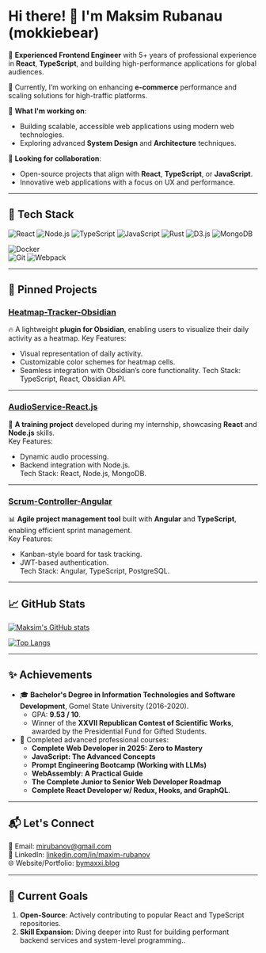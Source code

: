 # Hi there! 👋 I'm Maksim Rubanau (mokkiebear)

🚀 **Experienced Frontend Engineer** with 5+ years of professional experience in **React**, **TypeScript**, and building high-performance applications for global audiences.  

🎯 Currently, I’m working on enhancing **e-commerce** performance and scaling solutions for high-traffic platforms.

🌱 **What I'm working on**:
- Building scalable, accessible web applications using modern web technologies.
- Exploring advanced **System Design** and **Architecture** techniques.

🤝 **Looking for collaboration**:
- Open-source projects that align with **React**, **TypeScript**, or **JavaScript**.
- Innovative web applications with a focus on UX and performance.

---

## 🔧 **Tech Stack**  
![React](https://img.shields.io/badge/-React-61DAFB?logo=react&logoColor=white&style=flat) 
![Node.js](https://img.shields.io/badge/-Node.js-339933?logo=node.js&logoColor=white&style=flat) 
![TypeScript](https://img.shields.io/badge/-TypeScript-007ACC?logo=typescript&logoColor=white&style=flat) 
![JavaScript](https://img.shields.io/badge/-JavaScript-F7DF1E?logo=javascript&logoColor=black&style=flat) 
![Rust](https://img.shields.io/badge/-Rust-000000?logo=rust&logoColor=white&style=flat)
![D3.js](https://img.shields.io/badge/-D3.js-F9A03C?logo=d3.js&logoColor=white&style=flat)
![MongoDB](https://img.shields.io/badge/-MongoDB-47A248?logo=mongodb&logoColor=white&style=flat) 

![Docker](https://img.shields.io/badge/-Docker-2496ED?logo=docker&logoColor=white&style=flat)  
![Git](https://img.shields.io/badge/-Git-F05032?logo=git&logoColor=white&style=flat) 
![Webpack](https://img.shields.io/badge/-Webpack-8DD6F9?logo=webpack&logoColor=white&style=flat)  

---

## 📌 **Pinned Projects**

### [Heatmap-Tracker-Obsidian](https://github.com/mokkiebear/heatmap-tracker)
🔥 A lightweight **plugin for Obsidian**, enabling users to visualize their daily activity as a heatmap.
Key Features:
- Visual representation of daily activity.
- Customizable color schemes for heatmap cells.
- Seamless integration with Obsidian’s core functionality.
Tech Stack: TypeScript, React, Obsidian API.

---

### [AudioService-React.js](https://github.com/mokkiebear/AudioService-React.js)  
🎵 **A training project** developed during my internship, showcasing **React** and **Node.js** skills.  
Key Features:  
- Dynamic audio processing.  
- Backend integration with Node.js.  
Tech Stack: React, Node.js, MongoDB.  

---

### [Scrum-Controller-Angular](https://github.com/mokkiebear/Scrum-Controller-Angular)  
📊 **Agile project management tool** built with **Angular** and **TypeScript**, enabling efficient sprint management.  
Key Features:  
- Kanban-style board for task tracking.  
- JWT-based authentication.  
Tech Stack: Angular, TypeScript, PostgreSQL.  

---

## 📈 **GitHub Stats**  

[![Maksim's GitHub stats](https://github-readme-stats.vercel.app/api?username=mokkiebear&show_icons=true&theme=transparent)](https://github.com/anuraghazra/github-readme-stats)

[![Top Langs](https://github-readme-stats.vercel.app/api/top-langs/?username=mokkiebear&layout=compact&theme=transparent)](https://github.com/anuraghazra/github-readme-stats)

---

## ✨ **Achievements**  
- 🎓 **Bachelor's Degree in Information Technologies and Software Development**, Gomel State University (2016-2020).  
  - GPA: **9.53 / 10**.  
  - Winner of the **XXVII Republican Contest of Scientific Works**, awarded by the Presidential Fund for Gifted Students.
- 📜 Completed advanced professional courses:  
  - **Complete Web Developer in 2025: Zero to Mastery**  
  - **JavaScript: The Advanced Concepts**  
  - **Prompt Engineering Bootcamp (Working with LLMs)**  
  - **WebAssembly: A Practical Guide**  
  - **The Complete Junior to Senior Web Developer Roadmap**  
  - **Complete React Developer w/ Redux, Hooks, and GraphQL**.  

---

## 📬 **Let's Connect**  

📧 Email: [mirubanov@gmail.com](mailto:mirubanov@gmail.com)  
💼 LinkedIn: [linkedin.com/in/maxim-rubanov](http://linkedin.com/in/maxim-rubanov)  
🌐 Website/Portfolio: [bymaxxi.blog](https://bymaxxi.blog)

---

## 📌 **Current Goals**  
1. **Open-Source**: Actively contributing to popular React and TypeScript repositories. 
2. **Skill Expansion**: Diving deeper into Rust for building performant backend services and system-level programming..

